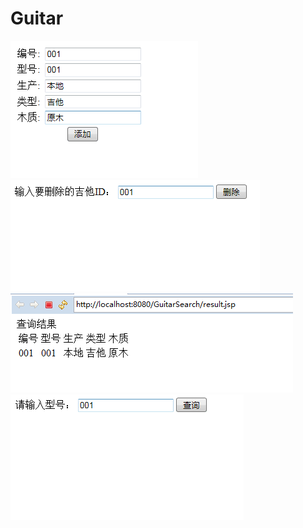 # Guitar
![images](https://raw.githubusercontent.com/3337flower/Guitar/master/images/add.png)
![images](https://raw.githubusercontent.com/3337flower/Guitar/master/images/del.png)
![images](https://raw.githubusercontent.com/3337flower/Guitar/master/images/res.png)
![images](https://raw.githubusercontent.com/3337flower/Guitar/master/images/sear.png)
